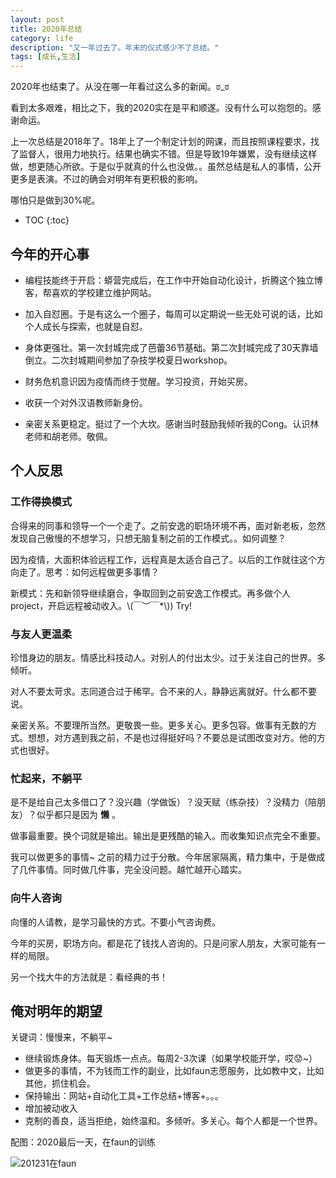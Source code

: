 ```yaml
---
layout: post
title: 2020年总结
category: life
description: "又一年过去了。年末的仪式感少不了总结。"
tags: [成长,生活]
---
```


2020年也结束了。从没在哪一年看过这么多的新闻。ಠ_ಠ

看到太多艰难，相比之下，我的2020实在是平和顺遂。没有什么可以抱怨的。感谢命运。

上一次总结是2018年了。18年上了一个制定计划的网课，而且按照课程要求，找了监督人，很用力地执行。结果也确实不错。但是导致19年嫌累，没有继续这样做，想更随心所欲。于是似乎就真的什么也没做。。虽然总结是私人的事情，公开更多是表演。不过的确会对明年有更积极的影响。

哪怕只是做到30%呢。

* TOC
{:toc}

## 今年的开心事

- 编程技能终于开启：蟒营完成后，在工作中开始自动化设计，折腾这个独立博客，帮喜欢的学校建立维护网站。

- 加入自怼圈。于是有这么一个圈子，每周可以定期说一些无处可说的话，比如个人成长与探索，也就是自怼。

- 身体更强壮。第一次封城完成了芭蕾36节基础。第二次封城完成了30天靠墙倒立。二次封城期间参加了杂技学校夏日workshop。

- 财务危机意识因为疫情而终于觉醒。学习投资，开始买房。

- 收获一个对外汉语教师新身份。

- 亲密关系更稳定。挺过了一个大坎。感谢当时鼓励我倾听我的Cong。认识林老师和胡老师。敬佩。

## 个人反思

### 工作得换模式

合得来的同事和领导一个一个走了。之前安逸的职场环境不再，面对新老板，忽然发现自己傲慢的不想学习，只想无脑复制之前的工作模式。。如何调整？

因为疫情，大面积体验远程工作，远程真是太适合自己了。以后的工作就往这个方向走了。思考：如何远程做更多事情？

新模式：先和新领导继续磨合，争取回到之前安逸工作模式。再多做个人project，开启远程被动收入。\\(￣︶￣*\\\)) Try! 

### 与友人更温柔

珍惜身边的朋友。情感比科技动人。对别人的付出太少。过于关注自己的世界。多倾听。

对人不要太苛求。志同道合过于稀罕。合不来的人，静静远离就好。什么都不要说。

亲密关系。不要理所当然。更敬畏一些。更多关心。更多包容。做事有无数的方式。想想，对方遇到我之前，不是也过得挺好吗？不要总是试图改变对方。他的方式也很好。

### 忙起来，不躺平

是不是给自己太多借口了？没兴趣（学做饭）？没天赋（练杂技）？没精力（陪朋友）？似乎都只是因为 **懒** 。

做事最重要。换个词就是输出。输出是更残酷的输入。而收集知识点完全不重要。

我可以做更多的事情~ 之前的精力过于分散。今年居家隔离，精力集中，于是做成了几件事情。同时做几件事，完全没问题。越忙越开心踏实。

### 向牛人咨询

向懂的人请教，是学习最快的方式。不要小气咨询费。

今年的买房，职场方向。都是花了钱找人咨询的。只是问家人朋友，大家可能有一样的局限。

另一个找大牛的方法就是：看经典的书！

## 俺对明年的期望

关键词：慢慢来，不躺平~

- 继续锻炼身体。每天锻炼一点点。每周2-3次课（如果学校能开学，哎😟~）
- 做更多的事情，不为钱而工作的副业，比如faun志愿服务，比如教中文，比如其他，抓住机会。
- 保持输出：网站+自动化工具+工作总结+博客+。。。
- 增加被动收入
- 克制的善良，适当拒绝，始终温和。多倾听。多关心。每个人都是一个世界。

配图：2020最后一天，在faun的训练

![201231在faun](C:\Users\erica\Desktop\201231.jpg)

